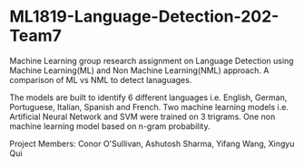 # ML1819-Language-Detection-202-Team7
Machine Learning group research assignment on Language Detection using Machine Learning(ML) and Non Machine Learning(NML) approach. A comparison of ML vs NML to detect lanaguages.


The models are built to identify 6 different languages i.e. English, German, Portuguese, Italian, Spanish and French.
Two machine learning models i.e. Artificial Neural Network and SVM were trained on 3 trigrams.
One non machine learning model based on n-gram probability.

Project Members:
Conor O'Sullivan,
Ashutosh Sharma,
Yifang Wang,
Xingyu Qui
